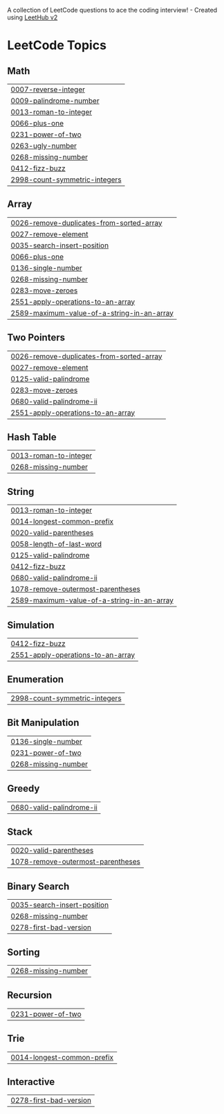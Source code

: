 A collection of LeetCode questions to ace the coding interview! - Created using [LeetHub v2](https://github.com/arunbhardwaj/LeetHub-2.0)
<!---LeetCode Topics Start-->
# LeetCode Topics
## Math
|  |
| ------- |
| [0007-reverse-integer](https://github.com/korukondadurgaprasad/Leetcode_Solved-problems/tree/master/0007-reverse-integer) |
| [0009-palindrome-number](https://github.com/korukondadurgaprasad/Leetcode_Solved-problems/tree/master/0009-palindrome-number) |
| [0013-roman-to-integer](https://github.com/korukondadurgaprasad/Leetcode_Solved-problems/tree/master/0013-roman-to-integer) |
| [0066-plus-one](https://github.com/korukondadurgaprasad/Leetcode_Solved-problems/tree/master/0066-plus-one) |
| [0231-power-of-two](https://github.com/korukondadurgaprasad/Leetcode_Solved-problems/tree/master/0231-power-of-two) |
| [0263-ugly-number](https://github.com/korukondadurgaprasad/Leetcode_Solved-problems/tree/master/0263-ugly-number) |
| [0268-missing-number](https://github.com/korukondadurgaprasad/Leetcode_Solved-problems/tree/master/0268-missing-number) |
| [0412-fizz-buzz](https://github.com/korukondadurgaprasad/Leetcode_Solved-problems/tree/master/0412-fizz-buzz) |
| [2998-count-symmetric-integers](https://github.com/korukondadurgaprasad/Leetcode_Solved-problems/tree/master/2998-count-symmetric-integers) |
## Array
|  |
| ------- |
| [0026-remove-duplicates-from-sorted-array](https://github.com/korukondadurgaprasad/Leetcode_Solved-problems/tree/master/0026-remove-duplicates-from-sorted-array) |
| [0027-remove-element](https://github.com/korukondadurgaprasad/Leetcode_Solved-problems/tree/master/0027-remove-element) |
| [0035-search-insert-position](https://github.com/korukondadurgaprasad/Leetcode_Solved-problems/tree/master/0035-search-insert-position) |
| [0066-plus-one](https://github.com/korukondadurgaprasad/Leetcode_Solved-problems/tree/master/0066-plus-one) |
| [0136-single-number](https://github.com/korukondadurgaprasad/Leetcode_Solved-problems/tree/master/0136-single-number) |
| [0268-missing-number](https://github.com/korukondadurgaprasad/Leetcode_Solved-problems/tree/master/0268-missing-number) |
| [0283-move-zeroes](https://github.com/korukondadurgaprasad/Leetcode_Solved-problems/tree/master/0283-move-zeroes) |
| [2551-apply-operations-to-an-array](https://github.com/korukondadurgaprasad/Leetcode_Solved-problems/tree/master/2551-apply-operations-to-an-array) |
| [2589-maximum-value-of-a-string-in-an-array](https://github.com/korukondadurgaprasad/Leetcode_Solved-problems/tree/master/2589-maximum-value-of-a-string-in-an-array) |
## Two Pointers
|  |
| ------- |
| [0026-remove-duplicates-from-sorted-array](https://github.com/korukondadurgaprasad/Leetcode_Solved-problems/tree/master/0026-remove-duplicates-from-sorted-array) |
| [0027-remove-element](https://github.com/korukondadurgaprasad/Leetcode_Solved-problems/tree/master/0027-remove-element) |
| [0125-valid-palindrome](https://github.com/korukondadurgaprasad/Leetcode_Solved-problems/tree/master/0125-valid-palindrome) |
| [0283-move-zeroes](https://github.com/korukondadurgaprasad/Leetcode_Solved-problems/tree/master/0283-move-zeroes) |
| [0680-valid-palindrome-ii](https://github.com/korukondadurgaprasad/Leetcode_Solved-problems/tree/master/0680-valid-palindrome-ii) |
| [2551-apply-operations-to-an-array](https://github.com/korukondadurgaprasad/Leetcode_Solved-problems/tree/master/2551-apply-operations-to-an-array) |
## Hash Table
|  |
| ------- |
| [0013-roman-to-integer](https://github.com/korukondadurgaprasad/Leetcode_Solved-problems/tree/master/0013-roman-to-integer) |
| [0268-missing-number](https://github.com/korukondadurgaprasad/Leetcode_Solved-problems/tree/master/0268-missing-number) |
## String
|  |
| ------- |
| [0013-roman-to-integer](https://github.com/korukondadurgaprasad/Leetcode_Solved-problems/tree/master/0013-roman-to-integer) |
| [0014-longest-common-prefix](https://github.com/korukondadurgaprasad/Leetcode_Solved-problems/tree/master/0014-longest-common-prefix) |
| [0020-valid-parentheses](https://github.com/korukondadurgaprasad/Leetcode_Solved-problems/tree/master/0020-valid-parentheses) |
| [0058-length-of-last-word](https://github.com/korukondadurgaprasad/Leetcode_Solved-problems/tree/master/0058-length-of-last-word) |
| [0125-valid-palindrome](https://github.com/korukondadurgaprasad/Leetcode_Solved-problems/tree/master/0125-valid-palindrome) |
| [0412-fizz-buzz](https://github.com/korukondadurgaprasad/Leetcode_Solved-problems/tree/master/0412-fizz-buzz) |
| [0680-valid-palindrome-ii](https://github.com/korukondadurgaprasad/Leetcode_Solved-problems/tree/master/0680-valid-palindrome-ii) |
| [1078-remove-outermost-parentheses](https://github.com/korukondadurgaprasad/Leetcode_Solved-problems/tree/master/1078-remove-outermost-parentheses) |
| [2589-maximum-value-of-a-string-in-an-array](https://github.com/korukondadurgaprasad/Leetcode_Solved-problems/tree/master/2589-maximum-value-of-a-string-in-an-array) |
## Simulation
|  |
| ------- |
| [0412-fizz-buzz](https://github.com/korukondadurgaprasad/Leetcode_Solved-problems/tree/master/0412-fizz-buzz) |
| [2551-apply-operations-to-an-array](https://github.com/korukondadurgaprasad/Leetcode_Solved-problems/tree/master/2551-apply-operations-to-an-array) |
## Enumeration
|  |
| ------- |
| [2998-count-symmetric-integers](https://github.com/korukondadurgaprasad/Leetcode_Solved-problems/tree/master/2998-count-symmetric-integers) |
## Bit Manipulation
|  |
| ------- |
| [0136-single-number](https://github.com/korukondadurgaprasad/Leetcode_Solved-problems/tree/master/0136-single-number) |
| [0231-power-of-two](https://github.com/korukondadurgaprasad/Leetcode_Solved-problems/tree/master/0231-power-of-two) |
| [0268-missing-number](https://github.com/korukondadurgaprasad/Leetcode_Solved-problems/tree/master/0268-missing-number) |
## Greedy
|  |
| ------- |
| [0680-valid-palindrome-ii](https://github.com/korukondadurgaprasad/Leetcode_Solved-problems/tree/master/0680-valid-palindrome-ii) |
## Stack
|  |
| ------- |
| [0020-valid-parentheses](https://github.com/korukondadurgaprasad/Leetcode_Solved-problems/tree/master/0020-valid-parentheses) |
| [1078-remove-outermost-parentheses](https://github.com/korukondadurgaprasad/Leetcode_Solved-problems/tree/master/1078-remove-outermost-parentheses) |
## Binary Search
|  |
| ------- |
| [0035-search-insert-position](https://github.com/korukondadurgaprasad/Leetcode_Solved-problems/tree/master/0035-search-insert-position) |
| [0268-missing-number](https://github.com/korukondadurgaprasad/Leetcode_Solved-problems/tree/master/0268-missing-number) |
| [0278-first-bad-version](https://github.com/korukondadurgaprasad/Leetcode_Solved-problems/tree/master/0278-first-bad-version) |
## Sorting
|  |
| ------- |
| [0268-missing-number](https://github.com/korukondadurgaprasad/Leetcode_Solved-problems/tree/master/0268-missing-number) |
## Recursion
|  |
| ------- |
| [0231-power-of-two](https://github.com/korukondadurgaprasad/Leetcode_Solved-problems/tree/master/0231-power-of-two) |
## Trie
|  |
| ------- |
| [0014-longest-common-prefix](https://github.com/korukondadurgaprasad/Leetcode_Solved-problems/tree/master/0014-longest-common-prefix) |
## Interactive
|  |
| ------- |
| [0278-first-bad-version](https://github.com/korukondadurgaprasad/Leetcode_Solved-problems/tree/master/0278-first-bad-version) |
<!---LeetCode Topics End-->